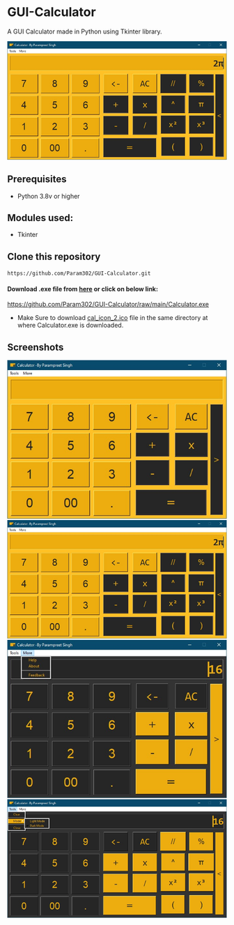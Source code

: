 # GUI-Calculator

A GUI Calculator made in Python using Tkinter library.


![Calculator Screenshot](https://github.com/Param302/GUI-Calculator/blob/main/previews/big%201.jpg)

## Prerequisites
- Python 3.8v or higher

## Modules used:
- Tkinter

## Clone this repository
```
https://github.com/Param302/GUI-Calculator.git
```

#### Download .exe file from [here](https://github.com/Param302/GUI-Calculator/raw/main/Calculator.exe) or click on below link:
https://github.com/Param302/GUI-Calculator/raw/main/Calculator.exe
- Make Sure to download [cal_icon_2.ico](https://github.com/Param302/GUI-Calculator/blob/main/cal_icon_2.ico) file in the same directory at where Calculator.exe is downloaded.


## Screenshots
![Sreenshot 1](https://github.com/Param302/GUI-Calculator/blob/main/previews/small%201.jpg)
![Sreenshot 2](https://github.com/Param302/GUI-Calculator/blob/main/previews/big%201.jpg)
![Sreenshot 3](https://github.com/Param302/GUI-Calculator/blob/main/previews/small%202.jpg)
![Sreenshot 4](https://github.com/Param302/GUI-Calculator/blob/main/previews/big%202.jpg)
